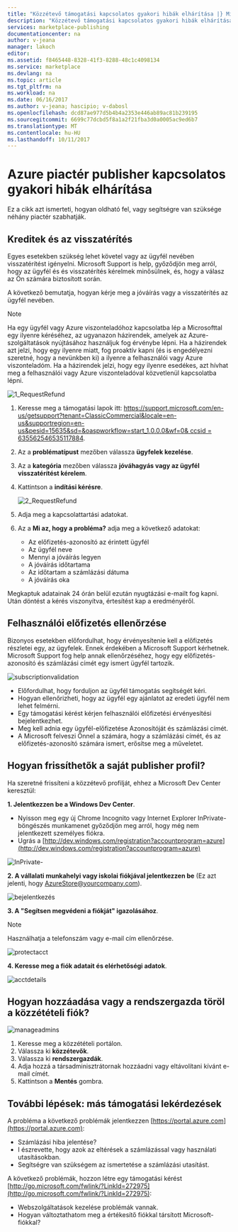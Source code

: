 ```yaml
---
title: "Közzétevő támogatási kapcsolatos gyakori hibák elhárítása |} Microsoft Docs"
description: "Közzétevő támogatási kapcsolatos gyakori hibák elhárítása és hogyan kérhet támogatást ismertetése"
services: marketplace-publishing
documentationcenter: na
author: v-jeana
manager: lakoch
editor: 
ms.assetid: f8465448-8328-41f3-8288-48c1c4098134
ms.service: marketplace
ms.devlang: na
ms.topic: article
ms.tgt_pltfrm: na
ms.workload: na
ms.date: 06/16/2017
ms.author: v-jeana; hascipio; v-dabosl
ms.openlocfilehash: dcd87ae977d5b4b4a2353e446ab89ac81b239195
ms.sourcegitcommit: 6699c77dcbd5f8a1a2f21fba3d0a0005ac9ed6b7
ms.translationtype: MT
ms.contentlocale: hu-HU
ms.lasthandoff: 10/11/2017
---
```

# <a name="how-to-troubleshoot-common-azure-marketplace-publisher-issues"></a>Azure piactér publisher kapcsolatos gyakori hibák elhárítása
Ez a cikk azt ismerteti, hogyan oldható fel, vagy segítségre van szüksége néhány piactér szabhatják.

## <a name="credits-and-refunds"></a>Kreditek és az visszatérítés
Egyes esetekben szükség lehet követel vagy az ügyfél nevében visszatérítést igényelni.  Microsoft Support is help, győződjön meg arról, hogy az ügyfél és és visszatérítés kérelmek minősülnek, és, hogy a válasz az Ön számára biztosított során.

A következő bemutatja, hogyan kérje meg a jóváírás vagy a visszatérítés az ügyfél nevében.

> [!NOTE]
> Ha egy ügyfél vagy Azure viszonteladóhoz kapcsolatba lép a Microsofttal egy ilyenre kéréséhez, az ugyanazon házirendek, amelyek az Azure-szolgáltatások nyújtásához használjuk fog érvénybe lépni. Ha a házirendek azt jelzi, hogy egy ilyenre miatt, fog proaktív kapni (és is engedélyezni szeretné, hogy a nevünkben ki) a ilyenre a felhasználói vagy Azure viszonteladóm. Ha a házirendek jelzi, hogy egy ilyenre esedékes, azt hívhat meg a felhasználói vagy Azure viszonteladóval közvetlenül kapcsolatba lépni.
>
>

  ![1_RequestRefund][1]

1. Keresse meg a támogatási lapok itt: [https://support.microsoft.com/en-us/getsupport?tenant=ClassicCommercial&locale=en-us&supportregion=en-us&pesid=15635&sd=&oaspworkflow=start_1.0.0.0&wf=0& ccsid = 635562546535117884](https://support.microsoft.com/en-us/getsupport?tenant=ClassicCommercial&locale=en-us&supportregion=en-us&pesid=15635&sd=&oaspworkflow=start_1.0.0.0&wf=0&ccsid=635562546535117884).
2. Az a **problématípust** mezőben válassza **ügyfelek kezelése**.
3. Az a **kategória** mezőben válassza **jóváhagyás vagy az ügyfél visszatérítést kérelem**.
4. Kattintson a **indítási kérésre**.

   ![2_RequestRefund][2]

1. Adja meg a kapcsolattartási adatokat.
2. Az a **Mi az, hogy a probléma?** adja meg a következő adatokat:

   * Az előfizetés-azonosító az érintett ügyfél
   * Az ügyfél neve
   * Mennyi a jóváírás legyen
   * A jóváírás időtartama
   * Az időtartam a számlázási dátuma
   * A jóváírás oka

Megkaptuk adatainak 24 órán belül ezután nyugtázási e-mailt fog kapni. Után döntést a kérés viszonyítva, értesítést kap a eredményéről.

## <a name="customer-subscription-validation"></a>Felhasználói előfizetés ellenőrzése
Bizonyos esetekben előfordulhat, hogy érvényesítenie kell a előfizetés részletei egy, az ügyfelek. Ennek érdekében a Microsoft Support kérhetnek. Microsoft Support fog help annak ellenőrzéséhez, hogy egy előfizetés-azonosító és számlázási címét egy ismert ügyfél tartozik.

  ![subscriptionvalidation][3]

* Előfordulhat, hogy forduljon az ügyfél támogatás segítségét kéri.
* Hogyan ellenőrizheti, hogy az ügyfél egy ajánlatot az eredeti ügyfél nem lehet felmérni.
* Egy támogatási kérést kérjen felhasználói előfizetési érvényesítési bejelentkezhet.
* Meg kell adnia egy ügyfél-előfizetése Azonosítóját és számlázási címét.
* A Microsoft felveszi Önnel a számára, hogy a számlázási címét, és az előfizetés-azonosító számára ismert, erősítse meg a műveletet.

## <a name="how-do-i-update-my-publisher-profile"></a>Hogyan frissíthetők a saját publisher profil?
Ha szeretné frissíteni a közzétevő profilját, ehhez a Microsoft Dev Center keresztül:

**1. Jelentkezzen be a Windows Dev Center**.

* Nyisson meg egy új Chrome Incognito vagy Internet Explorer InPrivate-böngészés munkamenet győződjön meg arról, hogy még nem jelentkezett személyes fiókra.
* Ugrás a [http://dev.windows.com/registration?accountprogram=azure](http://dev.windows.com/registration?accountprogram=azure)

![InPrivate-][4]

**2. A vállalati munkahelyi vagy iskolai fiókjával jelentkezzen be** (Ez azt jelenti, hogy AzureStore@yourcompany.com).

![bejelentkezés][5]

**3. A "Segítsen megvédeni a fiókját" igazolásához**.

> [!NOTE]
> Használhatja a telefonszám vagy e-mail cím ellenőrzése.
>
>

![protectacct][6]

**4. Keresse meg a fiók adatait és elérhetőségi adatok**.

![acctdetails][7]

## <a name="how-do-i-add-or-delete-an-administrator-from-my-publishing-account"></a>Hogyan hozzáadása vagy a rendszergazda töröl a közzétételi fiók?
![manageadmins][8]

1. Keresse meg a közzétételi portálon.
2. Válassza ki **közzétevők**.
3. Válassza ki **rendszergazdák**.
4. Adja hozzá a társadminisztrátornak hozzáadni vagy eltávolítani kívánt e-mail címét.
5. Kattintson a **Mentés** gombra.

## <a name="next-steps--other-support-queries"></a>További lépések: más támogatási lekérdezések
A probléma a következő problémák jelentkezzen [https://portal.azure.com](https://portal.azure.com):

* Számlázási hiba jelentése?
* I észrevette, hogy azok az eltérések a számlázással vagy használati utasításokban.
* Segítségre van szükségem az ismertetése a számlázási utasítást.

A következő problémák, hozzon létre egy támogatási kérést [http://go.microsoft.com/fwlink/?LinkId=272975](http://go.microsoft.com/fwlink/?LinkId=272975):

* Webszolgáltatások kezelése problémák vannak.
* Hogyan változtathatom meg a értékesítő fiókkal társított Microsoft-fiókkal?

[1]: ./media/marketplace-publishing-support-common-issues/requestrefund1.png
[2]: ./media/marketplace-publishing-support-common-issues/requestrefund2.png
[3]: ./media/marketplace-publishing-support-common-issues/subscriptionvalidation.png
[4]: ./media/marketplace-publishing-support-common-issues/inprivate.png
[5]: ./media/marketplace-publishing-support-common-issues/signin.png
[6]: ./media/marketplace-publishing-support-common-issues/protectacct.png
[7]: ./media/marketplace-publishing-support-common-issues/acctdetails.png
[8]: ./media/marketplace-publishing-support-common-issues/manageadmins.png
